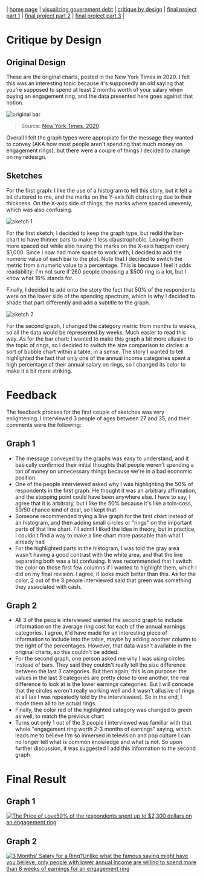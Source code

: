 | [home page](https://h-calderon.github.io/portfolio/) | [visualizing government debt](visualizing-government-debt.md) | [critique by design](critique-by-design.md) | [final project part 1](final-project-part-1.md) | [final project part 2](final-project-part-2.md) | [final project part 3](final-project-part-3.md) |


# Critique by Design
## Original Design

These are the original charts, posted in the New York Times in 2020. I felt this was an interesting topic because it's supposedly an old saying that you're supposed to spend at least 2 months worth of your salary when buying an engagement ring, and the data presented here goes against that notion.

![original bar](original-bar.png)

> Source: <a href="https://www.nytimes.com/2020/02/06/learning/whats-going-on-in-this-graph-engagement-ring-costs.html">New York Times, 2020</a>

Overall I felt the graph types were appropiate for the message they wanted to convey (AKA how most people aren't spending that much money on engagement rings), but there were a couple of things I decided to change on my redesign.

## Sketches

For the first graph: I like the use of a histogram to tell this story, but it felt a bit cluttered to me, and the marks on the Y-axis felt distracting due to their thickness. On the X-axis side of things, the marks where spaced unevenly, which was also confusing.

![sketch 1](sketch-1.jpg)

For the first sketch, I decided to keep the graph type, but redid the bar-chart to have thinner bars to make it less claustrophobic. Leaving them more spaced out while also having the marks on the X-axis happen every $1,000. Since I now had more space to work with, I decided to add the numeric value of each bar to the plot. Note that I decided to switch the metric from a numeric value to a percentage. This is because I feel it adds readability: I'm not sure if 260 people choosing a $500 ring is a lot, but I know what 16% stands for.

Finally, I decided to add onto the story the fact that 50% of the respondents were on the lower side of the spending spectrum, which is why I decided to shade that part differently and add a subtitle to the graph.

![sketch 2](sketch-2.jpg)

For the second graph, I changed the category metric from months to weeks, so all the data would be represented by weeks. Much easier to read this way. As for the bar chart: I wanted to make this graph a bit more allusive to the topic of rings, so I decided to switch the size comparison to circles: a sort of bubble chart within a table, in a sense. The story I wanted to tell highlighted the fact that only one of the annual income categories spent a high percentage of their annual salary on rings, so I changed its color to make it a bit more striking.

# Feedback

The feedback process for the first couple of sketches was very enlightening. I interviewed 3 people of ages between 27 and 35, and their comments were the following:

## Graph 1
* The message conveyed by the graphs was easy to understand, and it basically confirmed their initial thoughts that people weren't spending a ton of money on unnecessary things because we're in a bad economic position.
* One of the people interviewed asked why I was highlighting the 50% of respondents in the first graph. He thought it was an arbitrary affirmation, and the stopping point could have been anywhere else. I have to say, I agree that it is arbitrary, but I like the 50% because it's like a toin-coss, 50/50 chance kind of deal, so I kept that
* Someone recommended trying a line graph for the first chart instead of an histogram, and then adding small circles or "rings" on the important parts of that line chart. I'll admit I liked the idea in theory, but in practice, I couldn't find a way to make a line chart more passable than what I already had
* For the highlighted parts in the histogram, I was told the gray area wasn't having a good contrast with the white area, and that the line separating both was a bit confusing. It was recommended that I switch the color on those first few columns if I wanted to highlight them, which I did on my final revision. I agree, it looks much better than this. As for the color, 2 out of the 3 people interviewed said that green was something they associated with cash.

## Graph 2
* All 3 of the people interviewed wanted the second graph to include information on the average ring cost for each of the annual earnings categories. I agree, it'd have made for an interesting piece of information to include into the table, maybe by adding another column to the right of the percentages. However, that data wasn't available in the original charts, so this couldn't be added.
* For the second graph, one person asked me why I was using circles instead of bars. They said they couldn't really tell the size difference between the last 3 categories. But then again, this is on purpose: the values in the last 3 categories are pretty close to one another, the real difference to look at is the lower earnings categories. But I will concede that the circles weren't really working well and it wasn't allusive of rings at all (as I was repeatedly told by the interviewees). So in the end, I made them all to be actual rings.
* Finally, the color red of the highlighted category was changed to green as well, to match the previous chart
* Turns out only 1 out of the 3 people I interviewed was familiar with that whole "engagement ring worth 2-3 months of earnings" saying, which leads me to believe I'm so inmersed in television and pop culture I can no longer tell what is common knowledge and what is not. So upon further discussion, it was suggested I add this information to the second graph

# Final Result

## Graph 1
<div class='tableauPlaceholder' id='viz1731550500690' style='position: relative'><noscript><a href='#'><img alt='The Price of Love50% of the respondents spent up to $2,300 dollars on an engagement ring ' src='https:&#47;&#47;public.tableau.com&#47;static&#47;images&#47;Pr&#47;PriceEngagementRing&#47;ThePriceofLove&#47;1_rss.png' style='border: none' /></a></noscript><object class='tableauViz'  style='display:none;'><param name='host_url' value='https%3A%2F%2Fpublic.tableau.com%2F' /> <param name='embed_code_version' value='3' /> <param name='site_root' value='' /><param name='name' value='PriceEngagementRing&#47;ThePriceofLove' /><param name='tabs' value='no' /><param name='toolbar' value='yes' /><param name='static_image' value='https:&#47;&#47;public.tableau.com&#47;static&#47;images&#47;Pr&#47;PriceEngagementRing&#47;ThePriceofLove&#47;1.png' /> <param name='animate_transition' value='yes' /><param name='display_static_image' value='yes' /><param name='display_spinner' value='yes' /><param name='display_overlay' value='yes' /><param name='display_count' value='yes' /><param name='language' value='en-US' /></object></div>                
<script type='text/javascript'>                    
  var divElement = document.getElementById('viz1731550500690');                    
  var vizElement = divElement.getElementsByTagName('object')[0];                    
  vizElement.style.width='100%';vizElement.style.height=(divElement.offsetWidth*0.75)+'px';                    
  var scriptElement = document.createElement('script');                    
  scriptElement.src = 'https://public.tableau.com/javascripts/api/viz_v1.js';                    
  vizElement.parentNode.insertBefore(scriptElement, vizElement);                
</script>


## Graph 2

<div class='tableauPlaceholder' id='viz1731552569322' style='position: relative'><noscript><a href='#'><img alt='3 Months&#39; Salary for a Ring?Unlike what the famous saying might have you believe, only people with lower annual income are willing to spend more than 8 weeks of earnings for an engagement ring ' src='https:&#47;&#47;public.tableau.com&#47;static&#47;images&#47;We&#47;WeeksSalaryforanEngagementRing&#47;3MonthsSalaryforaRing&#47;1_rss.png' style='border: none' /></a></noscript><object class='tableauViz'  style='display:none;'><param name='host_url' value='https%3A%2F%2Fpublic.tableau.com%2F' /> <param name='embed_code_version' value='3' /> <param name='site_root' value='' /><param name='name' value='WeeksSalaryforanEngagementRing&#47;3MonthsSalaryforaRing' /><param name='tabs' value='no' /><param name='toolbar' value='yes' /><param name='static_image' value='https:&#47;&#47;public.tableau.com&#47;static&#47;images&#47;We&#47;WeeksSalaryforanEngagementRing&#47;3MonthsSalaryforaRing&#47;1.png' /> <param name='animate_transition' value='yes' /><param name='display_static_image' value='yes' /><param name='display_spinner' value='yes' /><param name='display_overlay' value='yes' /><param name='display_count' value='yes' /><param name='language' value='en-US' /></object></div>                
<script type='text/javascript'>                    
  var divElement = document.getElementById('viz1731552569322');                    
  var vizElement = divElement.getElementsByTagName('object')[0];                    
  vizElement.style.width='100%';vizElement.style.height=(divElement.offsetWidth*0.75)+'px';                    
  var scriptElement = document.createElement('script');                    
  scriptElement.src = 'https://public.tableau.com/javascripts/api/viz_v1.js';                    
  vizElement.parentNode.insertBefore(scriptElement, vizElement);                
</script>





  
